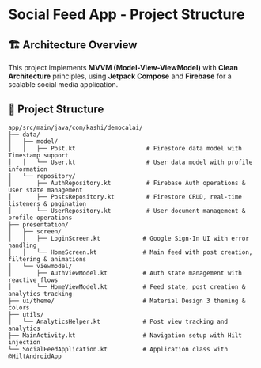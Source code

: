 # Social Feed App - Project Structure

## 🏗️ Architecture Overview

This project implements **MVVM (Model-View-ViewModel)** with **Clean Architecture** principles, using **Jetpack Compose** and **Firebase** for a scalable social media application.

## 📁 Project Structure

```
app/src/main/java/com/kashi/democalai/
├── data/
│   ├── model/
│   │   ├── Post.kt                    # Firestore data model with Timestamp support
│   │   └── User.kt                    # User data model with profile information
│   └── repository/
│       ├── AuthRepository.kt          # Firebase Auth operations & User state management
│       ├── PostsRepository.kt         # Firestore CRUD, real-time listeners & pagination
│       └── UserRepository.kt          # User document management & profile operations
├── presentation/
│   ├── screen/
│   │   ├── LoginScreen.kt            # Google Sign-In UI with error handling
│   │   └── HomeScreen.kt             # Main feed with post creation, filtering & animations
│   └── viewmodel/
│       ├── AuthViewModel.kt          # Auth state management with reactive flows
│       └── HomeViewModel.kt          # Feed state, post creation & analytics tracking
├── ui/theme/                         # Material Design 3 theming & colors
├── utils/
│   └── AnalyticsHelper.kt            # Post view tracking and analytics
├── MainActivity.kt                   # Navigation setup with Hilt injection
└── SocialFeedApplication.kt          # Application class with @HiltAndroidApp
```
